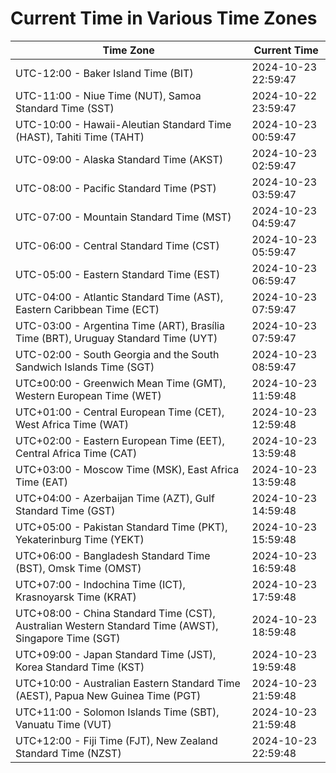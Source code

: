 # Current Time in Various Time Zones

| Time Zone | Current Time |
|-----------|--------------|
| UTC-12:00 - Baker Island Time (BIT) | 2024-10-23 22:59:47 |
| UTC-11:00 - Niue Time (NUT), Samoa Standard Time (SST) | 2024-10-22 23:59:47 |
| UTC-10:00 - Hawaii-Aleutian Standard Time (HAST), Tahiti Time (TAHT) | 2024-10-23 00:59:47 |
| UTC-09:00 - Alaska Standard Time (AKST) | 2024-10-23 02:59:47 |
| UTC-08:00 - Pacific Standard Time (PST) | 2024-10-23 03:59:47 |
| UTC-07:00 - Mountain Standard Time (MST) | 2024-10-23 04:59:47 |
| UTC-06:00 - Central Standard Time (CST) | 2024-10-23 05:59:47 |
| UTC-05:00 - Eastern Standard Time (EST) | 2024-10-23 06:59:47 |
| UTC-04:00 - Atlantic Standard Time (AST), Eastern Caribbean Time (ECT) | 2024-10-23 07:59:47 |
| UTC-03:00 - Argentina Time (ART), Brasília Time (BRT), Uruguay Standard Time (UYT) | 2024-10-23 07:59:47 |
| UTC-02:00 - South Georgia and the South Sandwich Islands Time (SGT) | 2024-10-23 08:59:47 |
| UTC±00:00 - Greenwich Mean Time (GMT), Western European Time (WET) | 2024-10-23 11:59:48 |
| UTC+01:00 - Central European Time (CET), West Africa Time (WAT) | 2024-10-23 12:59:48 |
| UTC+02:00 - Eastern European Time (EET), Central Africa Time (CAT) | 2024-10-23 13:59:48 |
| UTC+03:00 - Moscow Time (MSK), East Africa Time (EAT) | 2024-10-23 13:59:48 |
| UTC+04:00 - Azerbaijan Time (AZT), Gulf Standard Time (GST) | 2024-10-23 14:59:48 |
| UTC+05:00 - Pakistan Standard Time (PKT), Yekaterinburg Time (YEKT) | 2024-10-23 15:59:48 |
| UTC+06:00 - Bangladesh Standard Time (BST), Omsk Time (OMST) | 2024-10-23 16:59:48 |
| UTC+07:00 - Indochina Time (ICT), Krasnoyarsk Time (KRAT) | 2024-10-23 17:59:48 |
| UTC+08:00 - China Standard Time (CST), Australian Western Standard Time (AWST), Singapore Time (SGT) | 2024-10-23 18:59:48 |
| UTC+09:00 - Japan Standard Time (JST), Korea Standard Time (KST) | 2024-10-23 19:59:48 |
| UTC+10:00 - Australian Eastern Standard Time (AEST), Papua New Guinea Time (PGT) | 2024-10-23 21:59:48 |
| UTC+11:00 - Solomon Islands Time (SBT), Vanuatu Time (VUT) | 2024-10-23 21:59:48 |
| UTC+12:00 - Fiji Time (FJT), New Zealand Standard Time (NZST) | 2024-10-23 22:59:48 |
